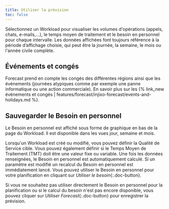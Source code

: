 ```yaml
---
title: Utiliser la prévision
toc: false
---
```


Sélectionnez un Workload pour visualiser les volumes d'opérations (appels, chats, e-mails,...), le temps moyen de traitement et le besoin en personnel pour chaque intervalle. Les données affichées font toujours référence à la période d’affichage choisie, qui peut être la journée, la semaine, le mois ou l'année civile complète.

## Événements et congés

Forecast prend en compte les congés des différentes régions ainsi que les événements (journées atypiques comme par exemple une panne informatique ou une action commerciale). En savoir plus sur les {% link_new événements et congés | features/forecast/injixo-forecast/events-and-holidays.md %}.

## Sauvegarder le Besoin en personnel

Le Besoin en personnel est affiché sous forme de graphique en bas de la page du Workload. Il est disponible dans les vues jour, semaine et mois.

Lorsqu'un Workload est créé ou modifié, vous pouvez définir la Qualité de Service cible. Vous pouvez également définir si le Temps Moyen de Traitement (TMT) doit être une valeur fixe ou variable. Une fois les données renseignées, le Besoin en personnel est automatiquement calculé. Si un paramètre est modifié un recalcul du Besoin en personnel est immédiatement lancé.
Vous pouvez utiliser le Besoin en personnel pour votre planification en cliquant sur _Utiliser le besoin_{:.doc-button}.

Si vous ne souhaitez pas utiliser directement le Besoin en personnel pour la planification ou si le calcul du besoin n'est pas encore disponible, vous pouvez cliquer sur _Utiliser Forecast_{:.doc-button} pour enregistrer la prévision.
